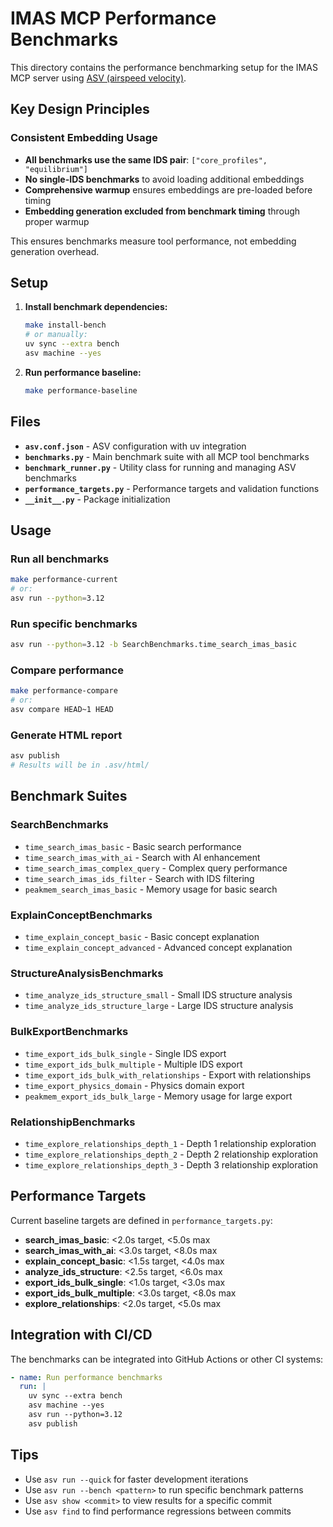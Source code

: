 # IMAS MCP Performance Benchmarks

This directory contains the performance benchmarking setup for the IMAS MCP server using [ASV (airspeed velocity)](https://asv.readthedocs.io/).

## Key Design Principles

### Consistent Embedding Usage

- **All benchmarks use the same IDS pair**: `["core_profiles", "equilibrium"]`
- **No single-IDS benchmarks** to avoid loading additional embeddings
- **Comprehensive warmup** ensures embeddings are pre-loaded before timing
- **Embedding generation excluded from benchmark timing** through proper warmup

This ensures benchmarks measure tool performance, not embedding generation overhead.

## Setup

1. **Install benchmark dependencies:**

   ```bash
   make install-bench
   # or manually:
   uv sync --extra bench
   asv machine --yes
   ```

2. **Run performance baseline:**
   ```bash
   make performance-baseline
   ```

## Files

- **`asv.conf.json`** - ASV configuration with uv integration
- **`benchmarks.py`** - Main benchmark suite with all MCP tool benchmarks
- **`benchmark_runner.py`** - Utility class for running and managing ASV benchmarks
- **`performance_targets.py`** - Performance targets and validation functions
- **`__init__.py`** - Package initialization

## Usage

### Run all benchmarks

```bash
make performance-current
# or:
asv run --python=3.12
```

### Run specific benchmarks

```bash
asv run --python=3.12 -b SearchBenchmarks.time_search_imas_basic
```

### Compare performance

```bash
make performance-compare
# or:
asv compare HEAD~1 HEAD
```

### Generate HTML report

```bash
asv publish
# Results will be in .asv/html/
```

## Benchmark Suites

### SearchBenchmarks

- `time_search_imas_basic` - Basic search performance
- `time_search_imas_with_ai` - Search with AI enhancement
- `time_search_imas_complex_query` - Complex query performance
- `time_search_imas_ids_filter` - Search with IDS filtering
- `peakmem_search_imas_basic` - Memory usage for basic search

### ExplainConceptBenchmarks

- `time_explain_concept_basic` - Basic concept explanation
- `time_explain_concept_advanced` - Advanced concept explanation

### StructureAnalysisBenchmarks

- `time_analyze_ids_structure_small` - Small IDS structure analysis
- `time_analyze_ids_structure_large` - Large IDS structure analysis

### BulkExportBenchmarks

- `time_export_ids_bulk_single` - Single IDS export
- `time_export_ids_bulk_multiple` - Multiple IDS export
- `time_export_ids_bulk_with_relationships` - Export with relationships
- `time_export_physics_domain` - Physics domain export
- `peakmem_export_ids_bulk_large` - Memory usage for large export

### RelationshipBenchmarks

- `time_explore_relationships_depth_1` - Depth 1 relationship exploration
- `time_explore_relationships_depth_2` - Depth 2 relationship exploration
- `time_explore_relationships_depth_3` - Depth 3 relationship exploration

## Performance Targets

Current baseline targets are defined in `performance_targets.py`:

- **search_imas_basic**: <2.0s target, <5.0s max
- **search_imas_with_ai**: <3.0s target, <8.0s max
- **explain_concept_basic**: <1.5s target, <4.0s max
- **analyze_ids_structure**: <2.5s target, <6.0s max
- **export_ids_bulk_single**: <1.0s target, <3.0s max
- **export_ids_bulk_multiple**: <3.0s target, <8.0s max
- **explore_relationships**: <2.0s target, <5.0s max

## Integration with CI/CD

The benchmarks can be integrated into GitHub Actions or other CI systems:

```yaml
- name: Run performance benchmarks
  run: |
    uv sync --extra bench
    asv machine --yes
    asv run --python=3.12
    asv publish
```

## Tips

- Use `asv run --quick` for faster development iterations
- Use `asv run --bench <pattern>` to run specific benchmark patterns
- Use `asv show <commit>` to view results for a specific commit
- Use `asv find` to find performance regressions between commits
